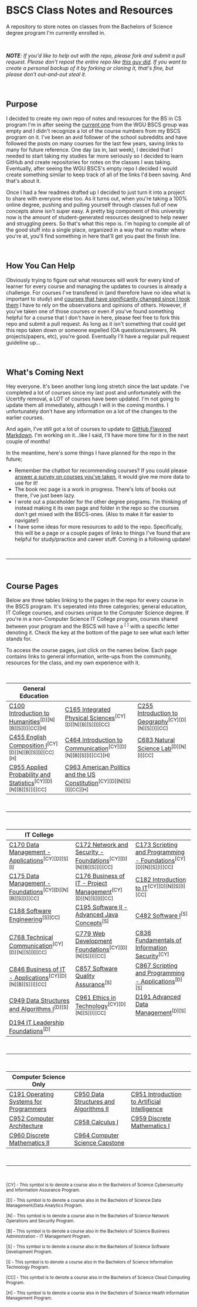 # BSCS Class Notes and Resources

A repository to store notes on classes from the Bachelors of Science degree program I'm currently enrolled in.

<br />

***NOTE**: If you'd like to help out with the repo, please fork and submit a pull request. Please don't repost the entire repo like [this guy did](https://github.com/arancepete/WGU_BSCS). If you want to create a personal backup of it by forking or cloning it, that's fine, but please don't out-and-out steal it.*

<br />

## Purpose
I decided to create my own repo of notes and resources for the BS in CS program I'm in after seeing the [current one](https://github.com/WGU-BSCS/bscs-classes) from the WGU BSCS group was empty and I didn't recognize a lot of the course numbers from my BSCS program on it. I've been an avid follower of the school subreddits and have followed the posts on many courses for the last few years, saving links to many for future reference. One day (as in, last week), I decided that I needed to start taking my studies far more seriously so I decided to learn GitHub and create repositories for notes on the classes I was taking. Eventually, after seeing the WGU BSCS's empty repo I decided I would create something similar to keep track of all of the links I'd been saving. And that's about it. 

Once I had a few readmes drafted up I decided to just turn it into a project to share with everyone else too. As it turns out, when you're taking a 100% online degree, pushing and pulling yourself through classes full of new concepts alone isn't super easy. A pretty big component of this university now is the amount of student-generated resources designed to help newer and struggling peers. So that's what this repo is. I'm hoping to compile all of the good stuff into a single place, organized in a way that no matter where you're at, you'll find something in here that'll get you past the finish line.

<br />

## How You Can Help
Obviously trying to figure out what resources will work for every kind of learner for every course and managing the updates to courses is already a challenge. For courses I've transfered in (and therefore have no idea what is important to study) and [courses that have significantly changed since I took them](C779.md) I have to rely on the observations and opinions of others. However, if you've taken one of those courses or even if you've found something helpful for a course that I don't have in here, please feel free to fork this repo and submit a pull request. As long as it isn't something that could get this repo taken down or someone expelled (OA questions/answers, PA projects/papers, etc), you're good. Eventually I'll have a regular pull request guideline up...

<br />

## What's Coming Next
Hey everyone. It's been another long long stretch since the last update. I've completed a lot of courses since my last post and unfortunately with the Ucertify removal, a LOT of courses have been updated. I'm not going to update them all immediately, although I will in the coming months. I unfortunately don't have any information on a lot of the changes to the earlier courses. 

And again, I've still got a lot of courses to update to [GitHub Flavored Markdown](https://github.github.com/gfm/). I'm working on it...like I said, I'll have more time for it in the next couple of months!

In the meantime, here's some things I have planned for the repo in the future;

- Remember the chatbot for recommending courses? If you could please [answer a survey on courses you've taken](https://www.reddit.com/r/WGU_CompSci/comments/mjzpr4/need_survey_responses_for_course_recommender/), it would give me more data to use for it!
- The book rec page is a work in progress. There's lots of books out there, I've just been lazy.
- I wrote out a placeholder for the other degree programs. I'm thinking of instead making it its own page and folder in the repo so the courses don't get mixed with the BSCS-ones. (Also to make it far easier to navigate!)
- I have some ideas for more resources to add to the repo. Specifically, this will be a page or a couple pages of links to things I've found that are helpful for study/practice and career stuff. Coming in a following update!

<br />

---

<br />


## Course Pages
Below are three tables linking to the pages in the repo for every course in the BSCS program. It's seperated into three categories; general education, IT College courses, and courses unique to the Computer Science degree. If you're in a non-Computer Science IT College program, courses shared between your program and the BSCS will have a <sup>[ ]</sup> with a specific letter denoting it. Check the key at the bottom of the page to see what each letter stands for.

To access the course pages, just click on the names below. Each page contains links to general information, write-ups from the community, resources for the class, and my own experience with it.

<br />


  | General Education |                 |                 |
 | --------------- | --------------- | --------------- |
 | [C100 Introduction to Humanities](0_general-ed-courses/C100-introduction-to-humanities.md)<sup>[D][N][B][S][I][CC][H]</sup> | [C165 Integrated Physical Sciences](0_general-ed-courses/C165-integrated-physical-sciences.md)<sup>[CY][D][N][B][S][I][CC]</sup> | [C255 Introduction to Geography](0_general-ed-courses/C255-introduction-to-geography.md)<sup>[CY][D][N][S][I][CC]</sup> |
 | [C455 English Composition I](0_general-ed-courses/C455-english-composition-i.md)<sup>[CY][D][N][B][S][I][CC][H]</sup> |  [C464 Introduction to Communication](0_general-ed-courses/C464-introduction-to-communication.md)<sup>[CY][D][N][B][S][I][CC][H]</sup> | [C683 Natural Science Lab](0_general-ed-courses/C683-natural-science-lab.md)<sup>[D][N][I][CC]</sup> |
 | [C955 Applied Probability and Statistics](0_general-ed-courses/C955-applied-probability-and-statistics.md)<sup>[CY][D][N][B][S][I][CC]</sup> | [C963 American Politics and the US Constitution](0_general-ed-courses/C963-american-politics-us-constitution.md)<sup>[CY][D][N][S][I][CC][H]</sup> |  | 


<br />

---

<br />


| IT College |                 |                 |
 | --------------- | --------------- | --------------- |
 | [C170 Data Management - Applications](1_it-college-courses/C170-data-management-applications.md)<sup>[CY][D][S][I]</sup> | [C172 Network and Security - Foundations](1_it-college-courses/C172-network-security-foundations.md)<sup>[CY][D][N][B][S][I][CC]</sup> | [C173 Scripting and Programming - Foundations](1_it-college-courses/C173-scripting-programming-foundations.md)<sup>[CY][D][N][S][I][CC]</sup> | 
 | [C175 Data Management - Foundations](1_it-college-courses/C175-data-management-foundations.md)<sup>[CY][D][N][B][S][I][CC]</sup> | [C176 Business of IT - Project Management](1_it-college-courses/C176-business-it-project-management.md)<sup>[CY][D][N][S][I][CC]</sup> | [C182 Introduction to IT](1_it-college-courses/C182-introduction-to-it.md)<sup>[CY][D][N][S][I][CC]</sup> | 
 | [C188 Software Engineering](1_it-college-courses/C188-software-engineering.md)<sup>[S][CC]</sup> | [C195 Software II - Advanced Java Concepts](1_it-college-courses/C195-software-ii-advanced-java-concepts.md)<sup>[S]</sup> | [C482 Software I](1_it-college-courses/C482-software-i.md)<sup>[S]</sup> | 
 | [C768 Technical Communication](1_it-college-courses/C768-technical-communication.md)<sup>[CY][D][N][S][I][CC]</sup> | [C779 Web Development Foundations](1_it-college-courses/C779-web-development-foundations.md)<sup>[CY][D][N][S][I][CC]</sup> | [C836 Fundamentals of Information Security](1_it-college-courses/C836-fundamentals-of-info-security.md)<sup>[CY]</sup> | 
 | [C846 Business of IT - Applications](1_it-college-courses/C846-business-it-applications.md)<sup>[CY][D][N][B][S][I][CC]</sup> | [C857 Software Quality Assurance](1_it-college-courses/C857-software-quality-assurance.md)<sup>[S]</sup> | [C867 Scripting and Programming - Applications](1_it-college-courses/C867-scripting-programming-applications.md)<sup>[D][S]</sup> | 
 | [C949 Data Structures and Algorithms I](1_it-college-courses/C949-data-structures-algorithms-i.md)<sup>[D][S]</sup> | [C961 Ethics in Technology](1_it-college-courses/C961-ethics-in-technology.md)<sup>[CY][D][N][S][I][CC]</sup> | [D191 Advanced Data Management](1_it-college-courses/D191-advanced-data-management.md)<sup>[D][S]</sup> | 
| [D194 IT Leadership Foundations](1_it-college-courses/D194-it-leadership-foundations.md)<sup>[D]</sup> |  |  | 

<br />

---

<br />

| Computer Science Only |                 |                 |
 | --------------- | --------------- | --------------- |
 | [C191 Operating Systems for Programmers](2_compsci-only-courses/C191-operating-systems-for-programmers.md) | [C950 Data Structures and Algorithms II](2_compsci-only-courses/C950-data-structures-algorithms-ii.md) | [C951 Introduction to Artificial Intelligence](2_compsci-only-courses/C951-introduction-to-artificial-intelligence.md) | 
 | [C952 Computer Architecture](2_compsci-only-courses/C952-computer-architecture.md) | [C958 Calculus I](2_compsci-only-courses/C958-calculus-i.md) | [C959 Discrete Mathematics I](2_compsci-only-courses/C959-discrete-mathematics-i.md) | 
 | [C960 Discrete Mathematics II](2_compsci-only-courses/C960-discrete-mathematics-ii.md) | [C964 Computer Science Capstone](2_compsci-only-courses/C964-computer-science-capstone.md) |  |
 
 <br />

---

<br />

<sub>[CY] - This symbol is to denote a course also in the Bachelors of Science Cybersecurity and Information Assurance Program.</sub>

<sub>[D] - This symbol is to denote a course also in the Bachelors of Science Data Management/Data Analytics Program.</sub>

<sub>[N] - This symbol is to denote a course also in the Bachelors of Science Network Operations and Security Program.</sub>

<sub>[B] - This symbol is to denote a course also in the Bachelors of Science Business Administration - IT Management Program.</sub>

<sub>[S] - This symbol is to denote a course also in the Bachelors of Science Software Development Program.</sub>

<sub>[I] - This symbol is to denote a course also in the Bachelors of Science Information Technology Program.</sub>

<sub>[CC] - This symbol is to denote a course also in the Bachelors of Science Cloud Computing Program.</sub>

<sub>[H] - This symbol is to denote a course also in the Bachelors of Science Health Information Management Program.</sub>
